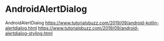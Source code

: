 # AndroidAlertDialog
AndroidAlertDialog
https://www.tutorialsbuzz.com/2019/09/android-kotlin-alertdialog.html
https://www.tutorialsbuzz.com/2019/09/android-alertdialog-styling.html
